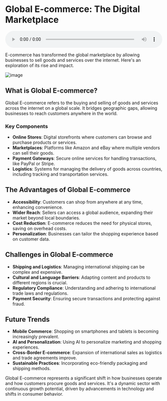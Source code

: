 # Global E-commerce: The Digital Marketplace

<audio controls style="width: 100%;">
  <source src="../../../../../audio/4th_sem/IM/Unit-7 Global Marketing and the Digital Revolution/7.c Global E-commerce.mp3" type="audio/mpeg">
  Your browser does not support the audio element.
</audio>


E-commerce has transformed the global marketplace by allowing businesses to sell goods and services over the internet. Here's an exploration of its rise and impact.

![image](https://github.com/Collegehive/Notes/assets/159722383/3b447672-c3af-4849-a121-19fb3bd4b3c1)


## What is Global E-commerce?

Global E-commerce refers to the buying and selling of goods and services across the internet on a global scale. It bridges geographic gaps, allowing businesses to reach customers anywhere in the world.

### Key Components

- **Online Stores**: Digital storefronts where customers can browse and purchase products or services.
- **Marketplaces**: Platforms like Amazon and eBay where multiple vendors can sell their goods.
- **Payment Gateways**: Secure online services for handling transactions, like PayPal or Stripe.
- **Logistics**: Systems for managing the delivery of goods across countries, including tracking and transportation services.

## The Advantages of Global E-commerce

- **Accessibility**: Customers can shop from anywhere at any time, enhancing convenience.
- **Wider Reach**: Sellers can access a global audience, expanding their market beyond local boundaries.
- **Cost Reduction**: E-commerce reduces the need for physical stores, saving on overhead costs.
- **Personalization**: Businesses can tailor the shopping experience based on customer data.

## Challenges in Global E-commerce

- **Shipping and Logistics**: Managing international shipping can be complex and expensive.
- **Cultural and Language Barriers**: Adapting content and products to different regions is crucial.
- **Regulatory Compliance**: Understanding and adhering to international trade laws and regulations.
- **Payment Security**: Ensuring secure transactions and protecting against fraud.

## Future Trends

- **Mobile Commerce**: Shopping on smartphones and tablets is becoming increasingly prevalent.
- **AI and Personalization**: Using AI to personalize marketing and shopping experiences.
- **Cross-Border E-commerce**: Expansion of international sales as logistics and trade agreements improve.
- **Sustainable Practices**: Incorporating eco-friendly packaging and shipping methods.

Global E-commerce represents a significant shift in how businesses operate and how customers procure goods and services. It's a dynamic sector with continuous growth potential, driven by advancements in technology and shifts in consumer behavior.
